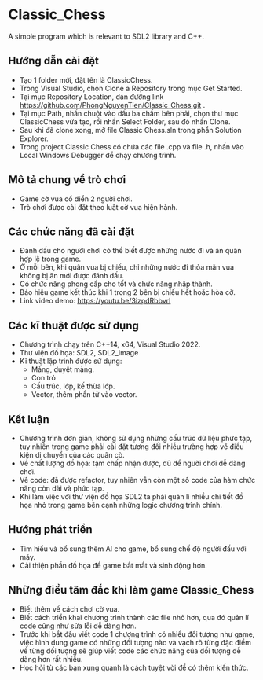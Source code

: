 # Classic_Chess
A simple program which is relevant to SDL2 library and C++.
## Hướng dẫn cài đặt 
- Tạo 1 folder mới, đặt tên là ClassicChess.
- Trong Visual Studio, chọn Clone a Repository trong mục Get Started.
- Tại mục Repository Location, dán đường link https://github.com/PhongNguyenTien/Classic_Chess.git .
- Tại mục Path, nhấn chuột vào dấu ba chấm bên phải, chọn thư mục ClassicChess vừa tạo, rồi nhấn Select Folder, sau đó nhấn Clone.
- Sau khi đã clone xong, mở file Classic Chess.sln trong phần Solution Explorer.
- Trong project Classic Chess có chứa các file .cpp và file .h, nhấn vào Local Windows Debugger để chạy chương trình.
## Mô tả chung về trò chơi
- Game cờ vua cổ điển 2 người chơi.
- Trò chơi được cài đặt theo luật cờ vua hiện hành.
## Các chức năng đã cài đặt
- Đánh dấu cho người chơi có thể biết được những nước đi và ăn quân hợp lệ trong game.
- Ở mỗi bên, khi quân vua bị chiếu, chỉ những nước đi thỏa mãn vua không bị ăn mới được đánh dấu.
- Có chức năng phong cấp cho tốt và chức năng nhập thành.
- Báo hiệu game kết thúc khi 1 trong 2 bên bị chiếu hết hoặc hòa cờ.
- Link video demo: https://youtu.be/3izpdRbbvrI
## Các kĩ thuật được sử dụng
- Chương trình chạy trên C++14, x64, Visual Studio 2022.
- Thư viện đồ họa: SDL2, SDL2_image
- Kĩ thuật lập trình được sử dụng:
  - Mảng, duyệt mảng. 
  - Con trỏ
  - Cấu trúc, lớp, kế thừa lớp.
  - Vector, thêm phần tử vào vector.
## Kết luận
- Chương trình đơn giản, không sử dụng những cấu trúc dữ liệu phức tạp, tuy nhiên trong game phải cài đặt tương đối nhiều trường hợp vể điều kiện di chuyển của các quân cờ.
- Về chất lượng đồ họa: tạm chấp nhận được, đủ để người chơi dễ dàng chơi.
- Về code: đã được refactor, tuy nhiên vẫn còn một số code của hàm chức năng còn dài và phức tạp.
- Khi làm việc với thư viện đồ họa SDL2 ta phải quản lí nhiều chi tiết đồ họa nhỏ trong game bên cạnh những logic chương trình chính.
## Hướng phát triển
- Tìm hiểu và bổ sung thêm AI cho game, bổ sung chế độ người đấu với máy.
- Cải thiện phần đồ họa để game bắt mắt và sinh động hơn.
## Những điều tâm đắc khi làm game Classic_Chess
- Biết thêm về cách chơi cờ vua.
- Biết cách triển khai chương trình thành các file nhỏ hơn, qua đó quản lí code cũng như sửa lỗi dễ dàng hơn.
- Trước khi bắt đầu viết code 1 chương trình có nhiều đối tượng như game, việc hình dung game có những đối tượng nào và vạch rõ từng đặc điểm về từng đối tượng sẽ giúp viết code các chức năng của đối tượng dễ dàng hơn rất nhiều.
- Học hỏi từ các bạn xung quanh là cách tuyệt vời để có thêm kiến thức.
